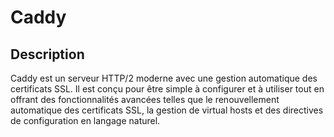 # Caddy

## Description
Caddy est un serveur HTTP/2 moderne avec une gestion automatique des certificats SSL. Il est conçu pour être simple à configurer et à utiliser tout en offrant des fonctionnalités avancées telles que le renouvellement automatique des certificats SSL, la gestion de virtual hosts et des directives de configuration en langage naturel.
